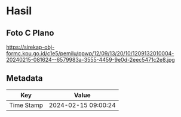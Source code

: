 # Hasil

## Foto C Plano

https://sirekap-obj-formc.kpu.go.id/c1e5/pemilu/ppwp/12/09/13/20/10/1209132010004-20240215-081624--6579983a-3555-4459-9e0d-2eec5471c2e8.jpg


## Metadata

| Key        | Value               |
| ---------- | ------------------- |
| Time Stamp | 2024-02-15 09:00:24 |



